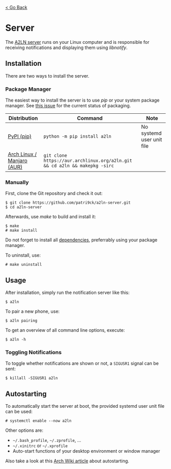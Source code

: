 [< Go Back](index.md)

# Server
The [A2LN server](https://github.com/patri9ck/a2ln-server) runs on your Linux computer and is responsible for receiving notifications and displaying them using _libnotify_.

## Installation
There are two ways to install the server.

### Package Manager
The easiest way to install the server is to use _pip_ or your system package manager. See [this issue](https://github.com/patri9ck/a2ln-server/issues/2) for the current status of packaging.

Distribution | Command | Note
------------ | ------- | ----
[PyPI (pip)](https://pypi.org/project/a2ln/) | `python -m pip install a2ln` | No systemd user unit file
[Arch Linux / Manjaro (AUR)](https://aur.archlinux.org/packages/a2ln/) | `git clone https://aur.archlinux.org/a2ln.git && cd a2ln && makepkg -sirc`

### Manually
First, clone the Git repository and check it out:
```
$ git clone https://github.com/patri9ck/a2ln-server.git
$ cd a2ln-server
```

Afterwards, use _make_ to build and install it:
```
$ make
# make install
```

Do not forget to install all [dependencies](https://github.com/patri9ck/a2ln-server/blob/main/requirements.txt), preferrably using your package manager.

To uninstall, use:
```
# make uninstall
```

## Usage
After installation, simply run the notification server like this:
```
$ a2ln
```

To pair a new phone, use:
```
$ a2ln pairing
```

To get an overview of all command line options, execute:
```
$ a2ln -h
```

### Toggling Notifications
To toggle whether notifications are shown or not, a `SIGUSR1` signal can be sent:
```
$ killall -SIGUSR1 a2ln
```

## Autostarting
To automatically start the server at boot, the provided systemd user unit file can be used:
```
# systemctl enable --now a2ln
```

Other options are:
- `~/.bash_profile`, `~/.zprofile`, ...
- `~/.xinitrc` or `~/.xprofile`
- Auto-start functions of your desktop environment or window manager

Also take a look at this [Arch Wiki article](https://wiki.archlinux.org/title/autostarting) about autostarting.

